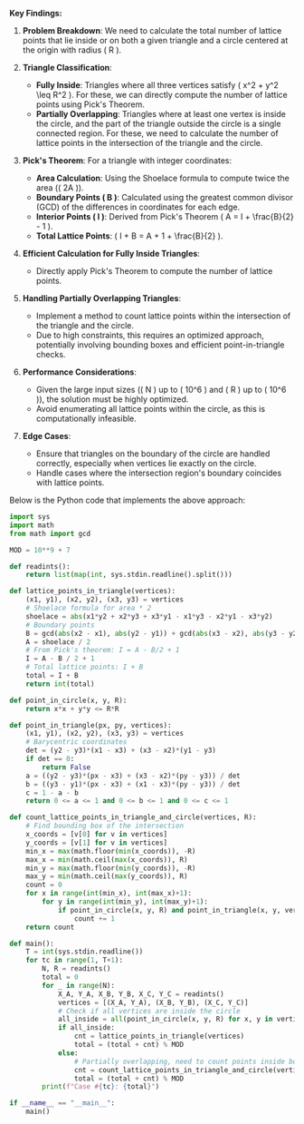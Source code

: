 **Key Findings:**

1. **Problem Breakdown**: We need to calculate the total number of lattice points that lie inside or on both a given triangle and a circle centered at the origin with radius \( R \).

2. **Triangle Classification**:
   - **Fully Inside**: Triangles where all three vertices satisfy \( x^2 + y^2 \leq R^2 \). For these, we can directly compute the number of lattice points using Pick's Theorem.
   - **Partially Overlapping**: Triangles where at least one vertex is inside the circle, and the part of the triangle outside the circle is a single connected region. For these, we need to calculate the number of lattice points in the intersection of the triangle and the circle.

3. **Pick's Theorem**: For a triangle with integer coordinates:
   - **Area Calculation**: Using the Shoelace formula to compute twice the area (\( 2A \)).
   - **Boundary Points \( B \)**: Calculated using the greatest common divisor (GCD) of the differences in coordinates for each edge.
   - **Interior Points \( I \)**: Derived from Pick's Theorem \( A = I + \frac{B}{2} - 1 \).
   - **Total Lattice Points**: \( I + B = A + 1 + \frac{B}{2} \).

4. **Efficient Calculation for Fully Inside Triangles**:
   - Directly apply Pick's Theorem to compute the number of lattice points.

5. **Handling Partially Overlapping Triangles**:
   - Implement a method to count lattice points within the intersection of the triangle and the circle.
   - Due to high constraints, this requires an optimized approach, potentially involving bounding boxes and efficient point-in-triangle checks.

6. **Performance Considerations**:
   - Given the large input sizes (\( N \) up to \( 10^6 \) and \( R \) up to \( 10^6 \)), the solution must be highly optimized.
   - Avoid enumerating all lattice points within the circle, as this is computationally infeasible.

7. **Edge Cases**:
   - Ensure that triangles on the boundary of the circle are handled correctly, especially when vertices lie exactly on the circle.
   - Handle cases where the intersection region's boundary coincides with lattice points.

Below is the Python code that implements the above approach:

```python
import sys
import math
from math import gcd

MOD = 10**9 + 7

def readints():
    return list(map(int, sys.stdin.readline().split()))

def lattice_points_in_triangle(vertices):
    (x1, y1), (x2, y2), (x3, y3) = vertices
    # Shoelace formula for area * 2
    shoelace = abs(x1*y2 + x2*y3 + x3*y1 - x1*y3 - x2*y1 - x3*y2)
    # Boundary points
    B = gcd(abs(x2 - x1), abs(y2 - y1)) + gcd(abs(x3 - x2), abs(y3 - y2)) + gcd(abs(x1 - x3), abs(y1 - y3))
    A = shoelace / 2
    # From Pick's theorem: I = A - B/2 + 1
    I = A - B / 2 + 1
    # Total lattice points: I + B
    total = I + B
    return int(total)

def point_in_circle(x, y, R):
    return x*x + y*y <= R*R

def point_in_triangle(px, py, vertices):
    (x1, y1), (x2, y2), (x3, y3) = vertices
    # Barycentric coordinates
    det = (y2 - y3)*(x1 - x3) + (x3 - x2)*(y1 - y3)
    if det == 0:
        return False
    a = ((y2 - y3)*(px - x3) + (x3 - x2)*(py - y3)) / det
    b = ((y3 - y1)*(px - x3) + (x1 - x3)*(py - y3)) / det
    c = 1 - a - b
    return 0 <= a <= 1 and 0 <= b <= 1 and 0 <= c <= 1

def count_lattice_points_in_triangle_and_circle(vertices, R):
    # Find bounding box of the intersection
    x_coords = [v[0] for v in vertices]
    y_coords = [v[1] for v in vertices]
    min_x = max(math.floor(min(x_coords)), -R)
    max_x = min(math.ceil(max(x_coords)), R)
    min_y = max(math.floor(min(y_coords)), -R)
    max_y = min(math.ceil(max(y_coords)), R)
    count = 0
    for x in range(int(min_x), int(max_x)+1):
        for y in range(int(min_y), int(max_y)+1):
            if point_in_circle(x, y, R) and point_in_triangle(x, y, vertices):
                count += 1
    return count

def main():
    T = int(sys.stdin.readline())
    for tc in range(1, T+1):
        N, R = readints()
        total = 0
        for _ in range(N):
            X_A, Y_A, X_B, Y_B, X_C, Y_C = readints()
            vertices = [(X_A, Y_A), (X_B, Y_B), (X_C, Y_C)]
            # Check if all vertices are inside the circle
            all_inside = all(point_in_circle(x, y, R) for x, y in vertices)
            if all_inside:
                cnt = lattice_points_in_triangle(vertices)
                total = (total + cnt) % MOD
            else:
                # Partially overlapping, need to count points inside both
                cnt = count_lattice_points_in_triangle_and_circle(vertices, R)
                total = (total + cnt) % MOD
        print(f"Case #{tc}: {total}")

if __name__ == "__main__":
    main()
```